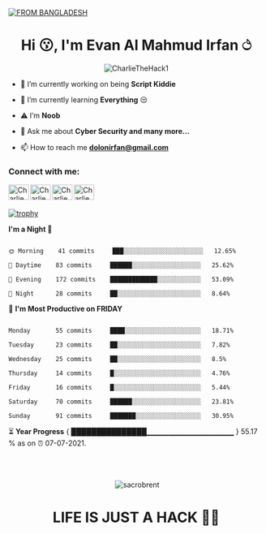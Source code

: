 <p align="center">

<a href="#"><img title="FROM BANGLADESH" src="https://img.shields.io/badge/FROM-BANGLADESH-red?colorA=%23FF9933&colorB=%23138808&style=for-the-badge"></a>

</p>

<h1 align="center">Hi 😗, I'm Evan Al Mahmud Irfan ථ</h1>

<p align="center">  <img src="https://profile-counter.glitch.me/CharlieTheHack1/count.svg" alt="CharlieTheHack1"/></p>

- 🔭 I’m currently working on being **Script Kiddie**

- 🌱 I’m currently learning **Everything** 😒

- ⚠️ I’m **Noob**

- 💬 Ask me about **Cyber Security and many more...**

- 📫 How to reach me **dolonirfan@gmail.com**

### Connect with me:

<p align="left">  <a href="https://in.linkedin.com/in/charliethehacker" target="blank"><img align="left" src="https://cdn.jsdelivr.net/npm/simple-icons@3.0.1/icons/linkedin.svg" alt="CharlieTheHack1" height="30" width="40" /></a>

<a href="https://instagram.com/sacrobrent" target="blank"><img align="left" src="https://cdn.jsdelivr.net/npm/simple-icons@3.0.1/icons/instagram.svg" alt="CharlieTheHack1" height="30" width="40" /></a>

<a href="https://twitter.com/MRRFRKR1" target="blank"><img align="left" src="https://cdn.jsdelivr.net/npm/simple-icons@3.0.1/icons/twitter.svg" alt="CharlieTheHack1" height="30" width="40" /></a>

<a href="https://youtube.com/c/Bastard 18°0.9" target="blank"><img align="left" src="https://cdn.jsdelivr.net/npm/simple-icons@3.0.1/icons/youtube.svg" alt="CharlieTheHack1" height="30" width="40" /></a></p>

<br />

<br />  

[![trophy](https://github-profile-trophy.vercel.app/?username=sacrobrent)](https://github.com/ryo-ma/github-profile-trophy)

<!--START_SECTION:waka-->

**I'm a Night 🦉** 

```text

🌞 Morning    41 commits     ███░░░░░░░░░░░░░░░░░░░░░░   12.65% 

🌆 Daytime    83 commits     ██████░░░░░░░░░░░░░░░░░░░   25.62% 

🌃 Evening    172 commits    █████████████░░░░░░░░░░░░   53.09% 

🌙 Night      28 commits     ██░░░░░░░░░░░░░░░░░░░░░░░   8.64%

```

📅 **I'm Most Productive on FRIDAY** 

```text

Monday       55 commits     ████░░░░░░░░░░░░░░░░░░░░░   18.71% 

Tuesday      23 commits     ██░░░░░░░░░░░░░░░░░░░░░░░   7.82% 

Wednesday    25 commits     ██░░░░░░░░░░░░░░░░░░░░░░░   8.5% 

Thursday     14 commits     █░░░░░░░░░░░░░░░░░░░░░░░░   4.76% 

Friday       16 commits     █░░░░░░░░░░░░░░░░░░░░░░░░   5.44% 

Saturday     70 commits     ██████░░░░░░░░░░░░░░░░░░░   23.81% 

Sunday       91 commits     ███████░░░░░░░░░░░░░░░░░░   30.95%

```

<!--END_SECTION:waka-->

⏳ **Year Progress** { ███████████████▁▁▁▁▁▁▁▁▁▁▁▁▁▁▁▁ } 55.17 % as on ⏰ 07-07-2021.

<br />

<br />

<p align="center">&nbsp;<img align="center" src="https://github-readme-stats.vercel.app/api?username=sacrobrent&show_icons=true" alt="sacrobrent" /></p>

<h1 align="center">LIFE IS JUST A HACK 🍷🍷</h1>

